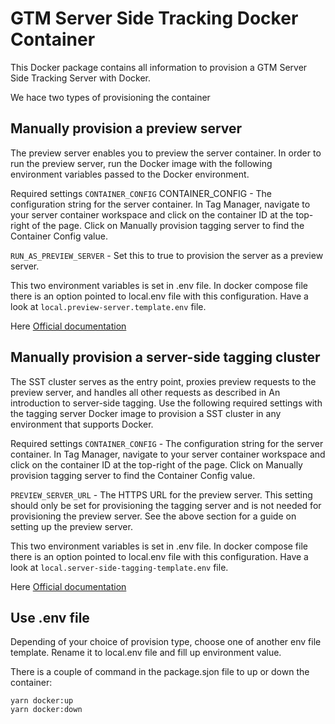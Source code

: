 # GTM Server Side Tracking Docker Container

This Docker package contains all information to provision a GTM Server Side Tracking Server with Docker.

We hace two types of provisioning the container

## Manually provision a preview server

The preview server enables you to preview the server container. In order to run the preview server, run the Docker image with the following environment variables passed to the Docker environment.

Required settings
`CONTAINER_CONFIG` CONTAINER_CONFIG - The configuration string for the server container. In Tag Manager, navigate to your server container workspace and click on the container ID at the top-right of the page. Click on Manually provision tagging server to find the Container Config value.

`RUN_AS_PREVIEW_SERVER` - Set this to true to provision the server as a preview server.

This two environment variables is set in .env file. In docker compose file there is an option pointed to local.env file with this configuration. Have a look at `local.preview-server.template.env` file.

Here [Official documentation](https://developers.google.com/tag-manager/serverside/manual-setup-guide#manually_provision_a_preview_server)

## Manually provision a server-side tagging cluster

The SST cluster serves as the entry point, proxies preview requests to the preview server, and handles all other requests as described in An introduction to server-side tagging. Use the following required settings with the tagging server Docker image to provision a SST cluster in any environment that supports Docker.

Required settings
`CONTAINER_CONFIG` - The configuration string for the server container. In Tag Manager, navigate to your server container workspace and click on the container ID at the top-right of the page. Click on Manually provision tagging server to find the Container Config value.

`PREVIEW_SERVER_URL` - The HTTPS URL for the preview server. This setting should only be set for provisioning the tagging server and is not needed for provisioning the preview server. See the above section for a guide on setting up the preview server.

This two environment variables is set in .env file. In docker compose file there is an option pointed to local.env file with this configuration. Have a look at `local.server-side-tagging-template.env` file.

Here [Official documentation](https://developers.google.com/tag-manager/serverside/manual-setup-guide#manually_provision_a_server-side_tagging_cluster)

## Use .env file

Depending of your choice of provision type, choose one of another env file template. Rename it to local.env file and fill up environment value.

There is a couple of command in the package.sjon file to up or down the container:

```
yarn docker:up
yarn docker:down
```
